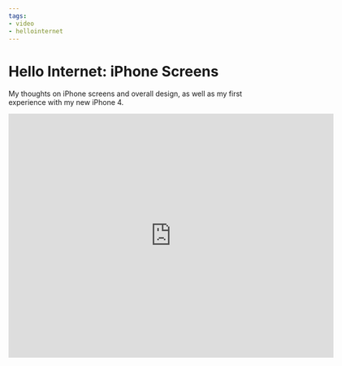 ```yaml
---
tags:
- video
- hellointernet
---
```


# Hello Internet: iPhone Screens

My thoughts on iPhone screens and overall design, as well as my first experience with my new iPhone 4.

<div class="video vimeo"><iframe src="
https://player.vimeo.com/video/14208100?title=0&amp;byline=0&amp;portrait=0&amp;color=f05b35" width="640" height="480" frameborder="0" webkitAllowFullScreen mozallowfullscreen allowFullScreen></iframe></div>
